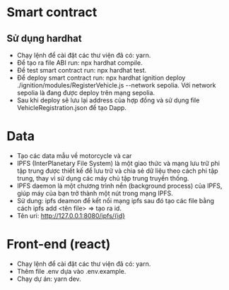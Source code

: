 # Smart contract
## Sử dụng hardhat
- Chạy lệnh để cài đặt các thư viện đã có: yarn.
- Để tạo ra file ABI run: npx hardhat compile.
- Để test smart contract run: npx hardhat test.
- Để deploy smart contract run: npx hardhat ignition deploy ./ignition/modules/RegisterVehicle.js --network sepolia. Với network sepolia là đang được deploy trên mạng sepolia.
- Sau khi deploy sẽ lưu lại address của hợp đồng và sử dụng file  VehicleRegistration.json để tạo Dapp.
# Data
- Tạo các data mẫu về motorcycle và car
- IPFS (InterPlanetary File System) là một giao thức và mạng lưu trữ phi tập trung được thiết kế để lưu trữ và chia sẻ dữ liệu theo cách phi tập trung, thay vì sử dụng các máy chủ tập trung truyền thống.
- IPFS daemon là một chương trình nền (background process) của IPFS, giúp máy của bạn trở thành một nút trong mạng IPFS.
- Sử dung: ipfs deamon để kết nối mạng ipfs sau đó tạo các file bằng cách ipfs add <tên file> => tạo ra id.
- Tên uri: http://127.0.0.1:8080/ipfs/{id}
# Front-end (react)
- Chạy lệnh để cài đặt các thư viện đã có: yarn.
- Thêm file .env dựa vào .env.example.
- Chạy dự án: yarn dev.